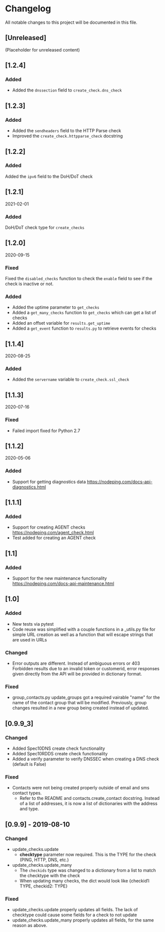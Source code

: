 # Changelog

All notable changes to this project will be documented in this file.

## [Unreleased]
(Placeholder for unreleased content)

## [1.2.4]

### Added

- Added the `dnssection` field to `create_check.dns_check`

## [1.2.3]

### Added

- Added the `sendheaders` field to the HTTP Parse check
- Improved the `create_check.httpparse_check` docstring


## [1.2.2]

### Added

Added the `ipv6` field to the DoH/DoT check

## [1.2.1]

2021-02-01

### Added

DoH/DoT check type for `create_checks`

## [1.2.0]

2020-09-15

### Fixed

Fixed the `disabled_checks` function to check the `enable` field to see if the check is inactive or not.

### Added

- Added the uptime parameter to `get_checks`
- Added a `get_many_checks` function to `get_checks` which can get a list of checks
- Added an offset variable for `results.get_uptime`
- Added a `get_event` function to `results.py` to retrieve events for checks

## [1.1.4]

2020-08-25

### Added
- Added the `servername` variable to `create_check.ssl_check`

## [1.1.3]

2020-07-16

### Fixed
- Failed import fixed for Python 2.7

## [1.1.2]

2020-05-06

### Added
- Support for getting diagnostics data <https://nodeping.com/docs-api-diagnostics.html>

## [1.1.1]

### Added
- Support for creating AGENT checks <https://nodeping.com/agent_check.html>
- Test added for creating an AGENT check

## [1.1]

### Added
- Support for the new maintenance functionality <https://nodeping.com/docs-api-maintenance.html>

## [1.0]

### Added
- New tests via pytest
- Code reuse was simplified with a couple functions in a _utils.py file for simple URL creation as well as a function that will escape strings that are used in URLs

### Changed
- Error outputs are different. Instead of ambiguous errors or 403 Forbidden results due to an invalid token or customerid, error responses given directly from the API will be provided in dictionary format.

### Fixed
- group_contacts.py update_groups got a required vairable "name" for the name of the contact group that will be modified. Previously, group changes resulted in a new group being created instead of updated.


## [0.9.9_3]

### Changed
- Added Spec10DNS create check functionality
- Added Spec10RDDS create check functionality
- Added a verify parameter to verify DNSSEC when creating a DNS check (default is False)

### Fixed
- Contacts were not being created properly outside of email and sms contact types.
  - Refer to the README and contacts.create_contact docstring. Instead of a list of addresses, it is now a list of dictionaries with the address and type.

## [0.9.9] - 2019-08-10

### Changed
- update_checks.update
  - **checktype** parameter now required. This is the TYPE for the check (PING, HTTP, DNS, etc.)
- update_checks.update_many
  - The `checkids` type was changed to a dictionary from a list to match the checktype with the check
  - When updating many checks, the dict would look like {checkid1: TYPE, checkid2: TYPE}
  
  
### Fixed
- update_checks.update properly updates all fields. The lack of checktype could cause some fields for a check to not update
- update_checks.update_many properly updates all fields, for the same reason as above.
